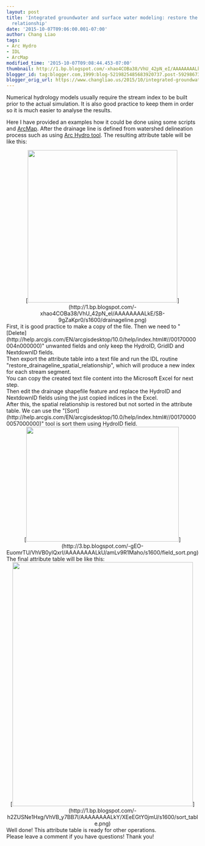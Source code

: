 ```yaml
---
layout: post
title: 'Integrated groundwater and surface water modeling: restore the stream index
  relationship'
date: '2015-10-07T09:06:00.001-07:00'
author: Chang Liao
tags:
- Arc Hydro
- IDL
- ArcMap
modified_time: '2015-10-07T09:08:44.453-07:00'
thumbnail: http://1.bp.blogspot.com/-xhao4COBa38/VhU_42pN_eI/AAAAAAAALkE/SB-9gZaKpr0/s72-c/drainageline.png
blogger_id: tag:blogger.com,1999:blog-5219825485683920737.post-592986730039710075
blogger_orig_url: https://www.changliao.us/2015/10/integrated-groundwater-and-surface-water-02.html
---
```


Numerical hydrology models usually require the stream index to be built prior 
to the actual simulation. 
It is also good practice to keep them in order so it is much easier to analyse 
the results. 

Here I have provided an examples how it could be done using some scripts and 
[ArcMap](http://www.esri.com/software/arcgis). 
After the drainage line is defined from watershed delineation process such as 
using [Arc Hydro 
tool](http://resources.arcgis.com/en/communities/hydro/01vn0000000s000000.htm). 
The resulting attribute table will be like this: 
<div class="separator" style="clear: both; text-align: center;">[<img 
border="0" height="400" 
src="http://1.bp.blogspot.com/-xhao4COBa38/VhU_42pN_eI/AAAAAAAALkE/SB-9gZaKpr0/s400/drainageline.png" 
width="392" 
/>](http://1.bp.blogspot.com/-xhao4COBa38/VhU_42pN_eI/AAAAAAAALkE/SB-9gZaKpr0/s1600/drainageline.png)<div 
class="separator" style="clear: both; text-align: center;"> 
<div class="separator" style="clear: both; text-align: left;">First, it is 
good practice to make a copy of the file. Then we need to 
"[Delete](http://help.arcgis.com/EN/arcgisdesktop/10.0/help/index.html#//00170000004n000000)" 
unwanted fields and only keep the HydroID, GridID and NextdownID fields.<div 
class="separator" style="clear: both; text-align: left;">Then export the 
attribute table into a text file and run the IDL routine 
"restore_drainageline_spatial_relationship", which will produce a new index 
for each stream segment.<div class="separator" style="clear: both; text-align: 
left;">You can copy the created text file content into the Microsoft Excel for 
next step.<div class="separator" style="clear: both; text-align: left;">Then 
edit the drainage shapefile feature and replace the HydroID and NextdownID 
fields using the just copied indices in the Excel.<div class="separator" 
style="clear: both; text-align: left;">After this, the spatial relationship is 
restored but not sorted in the attribute table. We can use the 
"[Sort](http://help.arcgis.com/EN/arcgisdesktop/10.0/help/index.html#//001700000057000000)" 
tool is sort them using HydroID field. <div class="separator" style="clear: 
both; text-align: center;">[<img border="0" height="301" 
src="http://3.bp.blogspot.com/-gEO-EuomrTU/VhVB0ylQxrI/AAAAAAAALkU/amLv9R1Maho/s400/field_sort.png" 
width="400" 
/>](http://3.bp.blogspot.com/-gEO-EuomrTU/VhVB0ylQxrI/AAAAAAAALkU/amLv9R1Maho/s1600/field_sort.png)<div 
class="separator" style="clear: both; text-align: left;"> 
<div class="separator" style="clear: both; text-align: left;">The final 
attribute table will be like this:<div class="separator" style="clear: both; 
text-align: center;">[<img border="0" height="640" 
src="http://1.bp.blogspot.com/-h2ZUSNe1Hxg/VhVB_y7BB7I/AAAAAAAALkY/XEeEGtY0jmU/s640/sort_table.png" 
width="473" 
/>](http://1.bp.blogspot.com/-h2ZUSNe1Hxg/VhVB_y7BB7I/AAAAAAAALkY/XEeEGtY0jmU/s1600/sort_table.png)<div 
class="separator" style="clear: both; text-align: left;">Well done! This 
attribute table is ready for other operations.<div class="separator" 
style="clear: both; text-align: left;"> 
Please leave a comment if you have questions! 
Thank you! 
